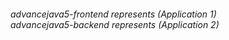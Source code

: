 <div>
<h6 styles="text-align:left">
advancejava5-frontend represents (Application 1) </br>
advancejava5-backend represents (Application 2)
</h6>
</div>
